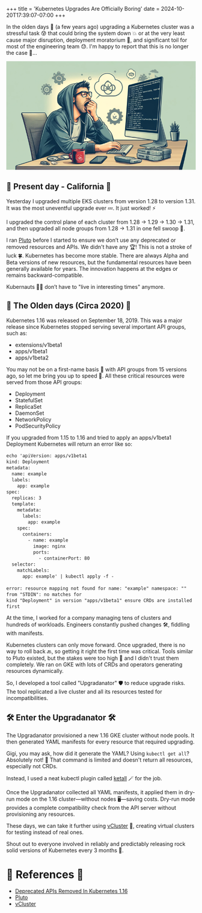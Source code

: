+++
title = 'Kubernetes Upgrades Are Officially Boring'
date = 2024-10-20T17:39:07-07:00
+++

In the olden days 🏰 (a few years ago) upgrading a Kubernetes cluster was a stressful task 😰 that
could bring the system down 💥 or at the very least cause major disruption, deployment moratorium 🚫,
and significant toil for most of the engineering team 😓. I'm happy to report that this is no longer
the case 🎉...

<!--more-->

![](yawn-upgrade.png)

## 🌅 Present day - California 🌅

Yesterday I upgraded multiple EKS clusters from version 1.28 to version 1.31. It was the most
uneventful upgrade ever 💤. It just worked! ⚡

I upgraded the control plane of each cluster from 1.28 → 1.29 → 1.30 → 1.31, and then upgraded all
node groups from 1.28 → 1.31 in one fell swoop 🚀.

I ran [Pluto](https://pluto.docs.fairwinds.com/) before I started to ensure we don’t use any
deprecated or removed resources and APIs. We didn't have any 🏆! This is not a stroke of luck 🍀.
Kubernetes has become more stable. There are always Alpha and Beta versions of new resources, but
the fundamental resources have been generally available for years. The innovation happens at the
edges or
remains backward-compatible.

Kubernauts 🧑‍🚀 don’t have to "live in interesting times" anymore.

## 📜 The Olden days (Circa 2020) 📜

Kubernetes 1.16 was released on September 18, 2019. This was a major release since Kubernetes
stopped serving several important API groups, such as:

- extensions/v1beta1
- apps/v1beta1
- apps/v1beta2

You may not be on a first-name basis 🤔 with API groups from 15 versions ago, so let me bring you up
to speed 🛵. All these critical resources were served from those API groups:

- Deployment
- StatefulSet
- ReplicaSet
- DaemonSet
- NetworkPolicy
- PodSecurityPolicy

If you upgraded from 1.15 to 1.16 and tried to apply an apps/v1beta1 Deployment Kubernetes will
return an error like so:

```
echo 'apiVersion: apps/v1beta1
kind: Deployment
metadata:
  name: example
  labels:
    app: example
spec:
  replicas: 3
  template:
    metadata:
      labels:
        app: example
    spec:
      containers:
        - name: example
          image: nginx
          ports:
            - containerPort: 80
  selector:
    matchLabels:
      app: example' | kubectl apply -f -
      
error: resource mapping not found for name: "example" namespace: "" from "STDIN": no matches for
kind "Deployment" in version "apps/v1beta1" ensure CRDs are installed first      
```

At the time, I worked for a company managing tens of clusters and hundreds of workloads. Engineers
constantly pushed changes 🛠️, fiddling with manifests.

Kubernetes clusters can only move forward. Once upgraded, there is no way to roll back
🔙, so getting it right the first time was critical. Tools similar to Pluto existed, but the stakes
were too high 🎯 and I didn't trust them completely. We ran on GKE with lots of CRDs and operators
generating resources dynamically.

So, I developed a tool called "Upgradanator" 🛡️ to reduce upgrade risks. The tool replicated a
live cluster and all its resources tested for incompatibilities.

## 🛠️ Enter the Upgradanator 🛠️

The Upgradanator provisioned a new 1.16 GKE cluster without node pools. It then generated YAML
manifests for every resource that required upgrading.

Gigi, you may ask, how did it generate the YAML? Using `kubectl get all`? Absolutely not! 🚫 That
command is limited and doesn't return all resources, especially not CRDs.

Instead, I used a neat kubectl plugin called [ketall](https://github.com/corneliusweig/ketall) 🪄 for
the job.

Once the Upgradanator collected all YAML manifests, it applied them in dry-run mode on the 1.16
cluster—without nodes 🖥️—saving costs. Dry-run mode provides a complete compatibility check from the
API server without provisioning any resources.

These days, we can take it further using [vCluster](https://github.com/loft-sh/vcluster) 🎩, creating
virtual clusters for testing instead of real ones.

Shout out to everyone involved in reliably and predictably releasing rock solid versions of
Kubernetes every 3 months 🙏.

# 📖 References 📖

- [Deprecated APIs Removed In Kubernetes 1.16](https://kubernetes.io/blog/2019/07/18/api-deprecations-in-1-16/)
- [Pluto](https://pluto.docs.fairwinds.com/)
- [vCluster](https://github.com/loft-sh/vcluster)
